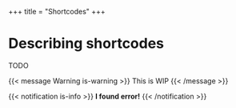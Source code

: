 +++
title = "Shortcodes"
+++

# Describing shortcodes

TODO

{{< message Warning is-warning >}}
This is WIP
{{< /message >}}

{{< notification is-info >}}
__I found error!__
{{< /notification >}}
